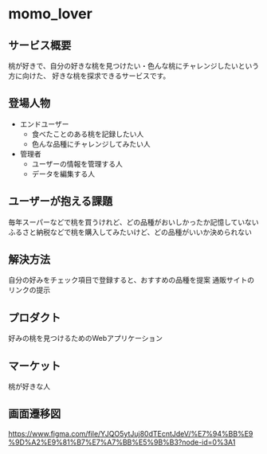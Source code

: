 # momo_lover
## サービス概要
桃が好きで、自分の好きな桃を見つけたい・色んな桃にチャレンジしたいという方に向けた、
好きな桃を探求できるサービスです。

## 登場人物
- エンドユーザー
  - 食べたことのある桃を記録したい人
  - 色んな品種にチャレンジしてみたい人
- 管理者
  - ユーザーの情報を管理する人
  - データを編集する人

## ユーザーが抱える課題
毎年スーパーなどで桃を買うけれど、どの品種がおいしかったか記憶していない  
ふるさと納税などで桃を購入してみたいけど、どの品種がいいか決められない

## 解決方法
自分の好みをチェック項目で登録すると、おすすめの品種を提案
通販サイトのリンクの提示

## プロダクト
好みの桃を見つけるためのWebアプリケーション

## マーケット
桃が好きな人

## 画面遷移図
https://www.figma.com/file/YJQO5ytJuj80dTEcntJdeV/%E7%94%BB%E9%9D%A2%E9%81%B7%E7%A7%BB%E5%9B%B3?node-id=0%3A1